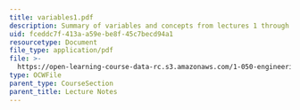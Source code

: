 ```yaml
---
title: variables1.pdf
description: Summary of variables and concepts from lectures 1 through 15.
uid: fceddc7f-413a-a59e-be8f-45c7becd94a1
resourcetype: Document
file_type: application/pdf
file: >-
  https://open-learning-course-data-rc.s3.amazonaws.com/1-050-engineering-mechanics-i-fall-2007/fceddc7f413aa59ebe8f45c7becd94a1_variables1.pdf
type: OCWFile
parent_type: CourseSection
parent_title: Lecture Notes
---
```

